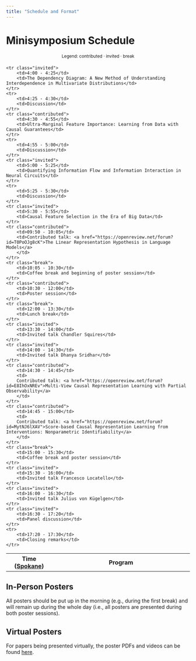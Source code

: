 ```yaml
---
title: "Schedule and Format"
---
```



# Minisymposium Schedule

<div style="width: 100%; font-size: smaller; text-align: center; margin-bottom: 18px; margin-top: 18px;">
    Legend:
    <span class="contributed">contributed</span> · 
    <span class="invited">invited</span> · 
    <span class="break">break</span>
</div>

<table class="schedule">
    <tr>
        <th style="width:25%">
        Time
        (<a href="https://www.timeanddate.com/worldclock/usa/spokane">Spokane</a>)
        </th>
        <th>Program</th>
    </tr>
    
    <tr class="invited">
        <td>4:00 - 4:25</td>
        <td>The Dependency Diagram: A New Method of Understanding Interdependence in Multivariate Distributions</td>
    </tr>
    <tr>
        <td>4:25 - 4:30</td>
        <td>Discussion</td>
    </tr>
    <tr class="contributed">
        <td>4:30 - 4:55</td>
        <td>Ultra-Marginal Feature Importance: Learning from Data with Causal Guarantees</td>
    </tr>
    <tr>
        <td>4:55 - 5:00</td>
        <td>Discussion</td>
    </tr>
    <tr class="invited">
        <td>5:00 - 5:25</td>
        <td>Quantifying Information Flow and Information Interaction in Neural Circuits</td>
    </tr>
    <tr>
        <td>5:25 - 5:30</td>
        <td>Discussion</td>
    </tr>
    <tr class="invited">
        <td>5:30 - 5:55</td>
        <td>Causal Feature Selection in the Era of Big Data</td>
    </tr>
    <tr class="contributed">
        <td>09:50 - 10:05</td>
        <td>Contributed talk: <a href="https://openreview.net/forum?id=T0PoOJg8cK">The Linear Representation Hypothesis in Language Models</a>
        </td>
    </tr>
    <tr class="break">
        <td>10:05 - 10:30</td>
        <td>Coffee break and beginning of poster session</td>
    </tr>
    <tr class="contributed">
        <td>10:30 - 12:00</td>
        <td>Poster session</td>
    </tr>
    <tr class="break">
        <td>12:00 - 13:30</td>
        <td>Lunch break</td>
    </tr>
    <tr class="invited">
        <td>13:30 - 14:00</td>
        <td>Invited talk Chandler Squires</td>
    </tr>
    <tr class="invited">
        <td>14:00 - 14:30</td>
        <td>Invited talk Dhanya Sridhar</td>
    </tr>
    <tr class="contributed">
        <td>14:30 - 14:45</td>
        <td>
        Contributed talk: <a href="https://openreview.net/forum?id=E8IhOxNREv">Multi-View Causal Representation Learning with Partial Observability</a>
        </td>
    </tr>
    <tr class="contributed">
        <td>14:45 - 15:00</td>
        <td>
        Contributed talk: <a href="https://openreview.net/forum?id=MytNJ6lXAV">Score-based Causal Representation Learning from Interventions: Nonparametric Identifiability</a>
        </td>
    </tr>
    <tr class="break">
        <td>15:00 - 15:30</td>
        <td>Coffee break and poster session</td>
    </tr>
    <tr class="invited">
        <td>15:30 - 16:00</td>
        <td>Invited talk Francesco Locatello</td>
    </tr>
    <tr class="invited">
        <td>16:00 - 16:30</td>
        <td>Invited talk Julius von Kügelgen</td>
    </tr>
    <tr class="invited">
        <td>16:30 - 17:20</td>
        <td>Panel discussion</td>
    </tr>
    <tr>
        <td>17:20 - 17:30</td>
        <td>Closing remarks</td>
    </tr>
</table>


## In-Person Posters

All posters should be put up in the morning (e.g., during the first break) and will remain up during the whole day (i.e., all posters are presented during both poster sessions).


## Virtual Posters

For papers being presented virtually, the poster PDFs and videos can be found [here](https://drive.google.com/drive/folders/1QgNx2bFTgUxqBs_jtdd7-58O0qJunwVjPqdskTlx8cUMxPLKPfYNo-1r8c5uWmkAeQZGjLGW?usp=sharing).
